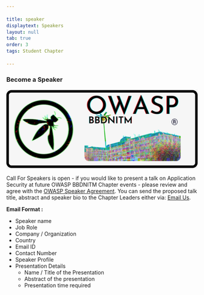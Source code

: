 ```yaml
---

title: speaker
displaytext: Speakers
layout: null
tab: true
order: 3
tags: Student Chapter

---
```


<h3>Become a Speaker</h3>

<img src="assets/images/Logo.png"/>

Call For Speakers is open - if you would like to present a talk on Application Security at future OWASP BBDNITM Chapter events - please review and agree with the [OWASP Speaker Agreement](https://owasp.org/www-policy/legal/speaker-agreement).
You can send the proposed talk title, abstract and speaker bio to the Chapter Leaders either via:
[Email Us](mailto:aman.srivastava@owasp.org).

**Email Format :**

- Speaker name
- Job Role
- Company / Organization
- Country
- Email ID
- Contact Number
- Speaker Profile
- Presentation Details
    - Name / Title of the Presentation
    - Abstract of the presentation
    - Presentation time required
